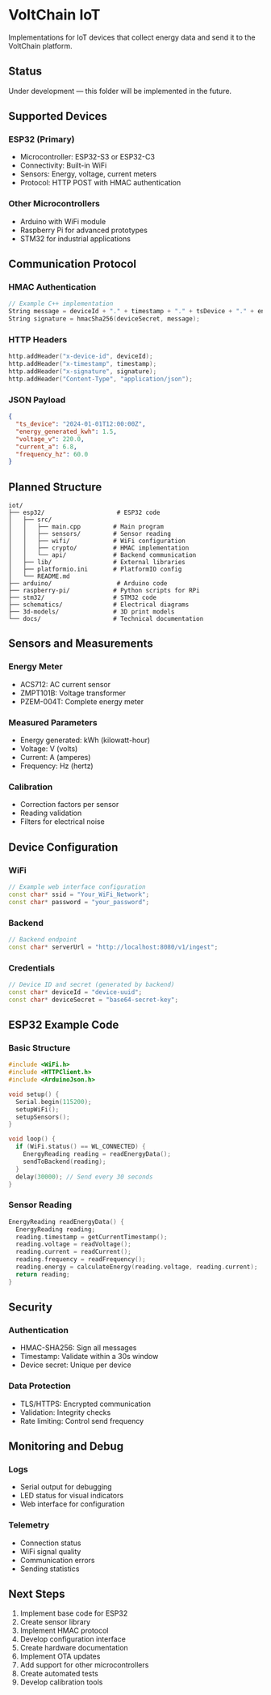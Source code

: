 # VoltChain IoT

Implementations for IoT devices that collect energy data and send it to the VoltChain platform.

## Status

Under development — this folder will be implemented in the future.

## Supported Devices

### ESP32 (Primary)
- Microcontroller: ESP32-S3 or ESP32-C3
- Connectivity: Built-in WiFi
- Sensors: Energy, voltage, current meters
- Protocol: HTTP POST with HMAC authentication

### Other Microcontrollers
- Arduino with WiFi module
- Raspberry Pi for advanced prototypes
- STM32 for industrial applications

## Communication Protocol

### HMAC Authentication
```cpp
// Example C++ implementation
String message = deviceId + "." + timestamp + "." + tsDevice + "." + energyKwh;
String signature = hmacSha256(deviceSecret, message);
```

### HTTP Headers
```cpp
http.addHeader("x-device-id", deviceId);
http.addHeader("x-timestamp", timestamp);
http.addHeader("x-signature", signature);
http.addHeader("Content-Type", "application/json");
```

### JSON Payload
```json
{
  "ts_device": "2024-01-01T12:00:00Z",
  "energy_generated_kwh": 1.5,
  "voltage_v": 220.0,
  "current_a": 6.8,
  "frequency_hz": 60.0
}
```

## Planned Structure

```
iot/
├── esp32/                    # ESP32 code
│   ├── src/
│   │   ├── main.cpp         # Main program
│   │   ├── sensors/         # Sensor reading
│   │   ├── wifi/            # WiFi configuration
│   │   ├── crypto/          # HMAC implementation
│   │   └── api/             # Backend communication
│   ├── lib/                 # External libraries
│   ├── platformio.ini       # PlatformIO config
│   └── README.md
├── arduino/                  # Arduino code
├── raspberry-pi/            # Python scripts for RPi
├── stm32/                   # STM32 code
├── schematics/              # Electrical diagrams
├── 3d-models/               # 3D print models
└── docs/                    # Technical documentation
```

## Sensors and Measurements

### Energy Meter
- ACS712: AC current sensor
- ZMPT101B: Voltage transformer
- PZEM-004T: Complete energy meter

### Measured Parameters
- Energy generated: kWh (kilowatt-hour)
- Voltage: V (volts)
- Current: A (amperes)
- Frequency: Hz (hertz)

### Calibration
- Correction factors per sensor
- Reading validation
- Filters for electrical noise

## Device Configuration

### WiFi
```cpp
// Example web interface configuration
const char* ssid = "Your_WiFi_Network";
const char* password = "your_password";
```

### Backend
```cpp
// Backend endpoint
const char* serverUrl = "http://localhost:8080/v1/ingest";
```

### Credentials
```cpp
// Device ID and secret (generated by backend)
const char* deviceId = "device-uuid";
const char* deviceSecret = "base64-secret-key";
```

## ESP32 Example Code

### Basic Structure
```cpp
#include <WiFi.h>
#include <HTTPClient.h>
#include <ArduinoJson.h>

void setup() {
  Serial.begin(115200);
  setupWiFi();
  setupSensors();
}

void loop() {
  if (WiFi.status() == WL_CONNECTED) {
    EnergyReading reading = readEnergyData();
    sendToBackend(reading);
  }
  delay(30000); // Send every 30 seconds
}
```

### Sensor Reading
```cpp
EnergyReading readEnergyData() {
  EnergyReading reading;
  reading.timestamp = getCurrentTimestamp();
  reading.voltage = readVoltage();
  reading.current = readCurrent();
  reading.frequency = readFrequency();
  reading.energy = calculateEnergy(reading.voltage, reading.current);
  return reading;
}
```

## Security

### Authentication
- HMAC-SHA256: Sign all messages
- Timestamp: Validate within a 30s window
- Device secret: Unique per device

### Data Protection
- TLS/HTTPS: Encrypted communication
- Validation: Integrity checks
- Rate limiting: Control send frequency

## Monitoring and Debug

### Logs
- Serial output for debugging
- LED status for visual indicators
- Web interface for configuration

### Telemetry
- Connection status
- WiFi signal quality
- Communication errors
- Sending statistics

## Next Steps

1. Implement base code for ESP32
2. Create sensor library
3. Implement HMAC protocol
4. Develop configuration interface
5. Create hardware documentation
6. Implement OTA updates
7. Add support for other microcontrollers
8. Create automated tests
9. Develop calibration tools
